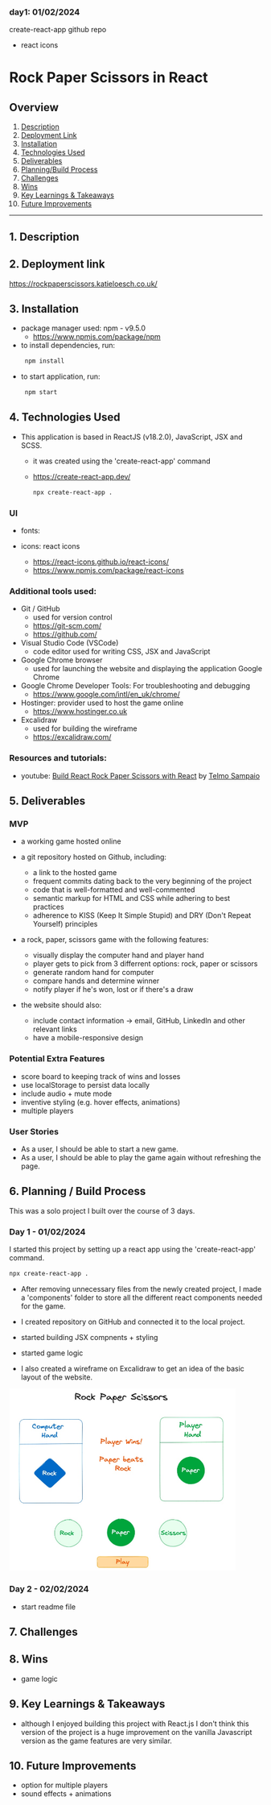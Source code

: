 ### day1: 01/02/2024

create-react-app
github repo

- react icons

# Rock Paper Scissors in React

## Overview

1. [Description](#description)
2. [Deployment Link](#deployment-link)
3. [Installation](#installation)
4. [Technologies Used](#technologies)
5. [Deliverables](#deliverables)
6. [Planning/Build Process](#planning)
7. [Challenges](#challenges)
8. [Wins](#wins)
9. [Key Learnings & Takeaways](#takeaways)
10. [Future Improvements](#future-improvements)

---

## <a name="description"></a> 1. Description

## <a name="deployment-link"></a> 2. Deployment link

https://rockpaperscissors.katieloesch.co.uk/

## <a name="installation"></a> 3. Installation

- package manager used: npm - v9.5.0
  - https://www.npmjs.com/package/npm
- to install dependencies, run:
  ```zsh
   npm install
  ```
- to start application, run:
  ```zsh
   npm start
  ```

## <a name="technologies"></a> 4. Technologies Used

- This application is based in ReactJS (v18.2.0), JavaScript, JSX and SCSS.

  - it was created using the 'create-react-app' command
  - https://create-react-app.dev/

    ```zsh
    npx create-react-app .
    ```

### UI

- fonts:

- icons: react icons
  - https://react-icons.github.io/react-icons/
  - https://www.npmjs.com/package/react-icons

### Additional tools used:

- Git / GitHub
  - used for version control
  - https://git-scm.com/
  - https://github.com/
- Visual Studio Code (VSCode)
  - code editor used for writing CSS, JSX and JavaScript
- Google Chrome browser
  - used for launching the website and displaying the application Google Chrome
- Google Chrome Developer Tools: For troubleshooting and debugging
  - https://www.google.com/intl/en_uk/chrome/
- Hostinger: provider used to host the game online
  - https://www.hostinger.co.uk
- Excalidraw
  - used for building the wireframe
  - https://excalidraw.com/

### Resources and tutorials:

- youtube: [Build React Rock Paper Scissors with React](https://www.youtube.com/watch?v=llrk6Jcq4m4) by [Telmo Sampaio](https://www.youtube.com/@Telmosampaio)

## <a name="deliverables"></a> 5. Deliverables

### MVP

- a working game hosted online
- a git repository hosted on Github, including:

  - a link to the hosted game
  - frequent commits dating back to the very beginning of the project
  - code that is well-formatted and well-commented
  - semantic markup for HTML and CSS while adhering to best practices
  - adherence to KISS (Keep It Simple Stupid) and DRY (Don't Repeat Yourself) principles

- a rock, paper, scissors game with the following features:

  - visually display the computer hand and player hand
  - player gets to pick from 3 differrent options: rock, paper or scissors
  - generate random hand for computer
  - compare hands and determine winner
  - notify player if he's won, lost or if there's a draw

- the website should also:
  - include contact information -> email, GitHub, LinkedIn and other relevant links
  - have a mobile-responsive design

### Potential Extra Features

- score board to keeping track of wins and losses
- use localStorage to persist data locally
- include audio + mute mode
- inventive styling (e.g. hover effects, animations)
- multiple players

### User Stories

- As a user, I should be able to start a new game.
- As a user, I should be able to play the game again without refreshing the page.

## <a name="planning"></a>6. Planning / Build Process

This was a solo project I built over the course of 3 days.

### Day 1 - 01/02/2024

I started this project by setting up a react app using the 'create-react-app' command.

```zsh
npx create-react-app .
```

- After removing unnecessary files from the newly created project, I made a 'components' folder to store all the different react components needed for the game.

- I created repository on GitHub and connected it to the local project.
- started building JSX compnents + styling
- started game logic

- I also created a wireframe on Excalidraw to get an idea of the basic layout of the website.

<img src="./src/assets/images/wireframe.jpg" alt="wireframe" width="450">

### Day 2 - 02/02/2024

- start readme file

## 7. <a name="challenges"></a> Challenges

## 8. <a name="wins"></a> Wins

- game logic

## <a name="takeaways"></a> 9. Key Learnings & Takeaways

- although I enjoyed building this project with React.js I don't think this version of the project is a huge improvement on the vanilla Javascript version as the game features are very similar.

## <a name="future-improvements"></a> 10. Future Improvements

- option for multiple players
- sound effects + animations
